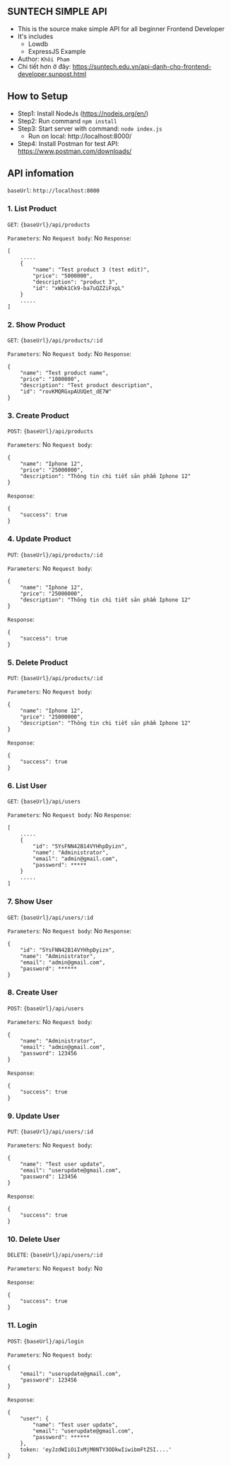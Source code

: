 ## SUNTECH SIMPLE API
- This is the source make simple API for all beginner Frontend Developer
- It's includes
    - Lowdb
    - ExpressJS Example
- Author: `Khôi Pham`
- Chi tiết hơn ở đây: https://suntech.edu.vn/api-danh-cho-frontend-developer.sunpost.html

## How to Setup
- Step1: Install NodeJs (https://nodejs.org/en/)
- Step2: Run command ```npm install```
- Step3: Start server with command: ```node index.js```
    - Run on local: http://localhost:8000/
- Step4: Install Postman for test API: https://www.postman.com/downloads/

## API infomation
`baseUrl`: `http://localhost:8000`
### 1. List Product

`GET`: `{baseUrl}/api/products`

`Parameters`: No
`Request body`: No
`Response`:
```
[
    .....
    {
        "name": "Test product 3 (test edit)",
        "price": "5000000",
        "description": "product 3",
        "id": "xWbk1Ck9-ba7uQZZiFxpL"
    }
    .....
]
```

### 2. Show Product

`GET`: `{baseUrl}/api/products/:id`

`Parameters`: No
`Request body`: No
`Response`:
```
{
    "name": "Test product name",
    "price": "1000000",
    "description": "Test product description",
    "id": "rovKMQRGxpAUUQet_dE7W"
}
```

### 3. Create Product

`POST`: `{baseUrl}/api/products`

`Parameters`: No
`Request body`:
```
{
    "name": "Iphone 12",
    "price": "25000000",
    "description": "Thông tin chi tiết sản phẩm Iphone 12"
}
```
`Response`:
```
{
    "success": true
}
```

### 4. Update Product

`PUT`: `{baseUrl}/api/products/:id`

`Parameters`: No
`Request body`:
```
{
    "name": "Iphone 12",
    "price": "25000000",
    "description": "Thông tin chi tiết sản phẩm Iphone 12"
}
```
`Response`:
```
{
    "success": true
}
```

### 5. Delete Product

`PUT`: `{baseUrl}/api/products/:id`

`Parameters`: No
`Request body`:
```
{
    "name": "Iphone 12",
    "price": "25000000",
    "description": "Thông tin chi tiết sản phẩm Iphone 12"
}
```
`Response`:
```
{
    "success": true
}
```

### 6. List User

`GET`: `{baseUrl}/api/users`

`Parameters`: No
`Request body`: No
`Response`:
```
[
    .....
    {
        "id": "5YsFNN42B14VYHhpDyizn",
        "name": "Administrator",
        "email": "admin@gmail.com",
        "password": *****
    }
    .....
]
```

### 7. Show User

`GET`: `{baseUrl}/api/users/:id`

`Parameters`: No
`Request body`: No
`Response`:
```
{
    "id": "5YsFNN42B14VYHhpDyizn",
    "name": "Administrator",
    "email": "admin@gmail.com",
    "password": ******
}
```

### 8. Create User

`POST`: `{baseUrl}/api/users`

`Parameters`: No
`Request body`:
```
{
    "name": "Administrator",
    "email": "admin@gmail.com",
    "password": 123456
}
```

`Response`:
```
{
    "success": true
}
```

### 9. Update User

`PUT`: `{baseUrl}/api/users/:id`

`Parameters`: No
`Request body`:
```
{
    "name": "Test user update",
    "email": "userupdate@gmail.com",
    "password": 123456
}
```

`Response`:
```
{
    "success": true
}
```

### 10. Delete User

`DELETE`: `{baseUrl}/api/users/:id`

`Parameters`: No
`Request body`: No

`Response`:
```
{
    "success": true
}
```

### 11. Login

`POST`: `{baseUrl}/api/login`

`Parameters`: No
`Request body`:
```
{
    "email": "userupdate@gmail.com",
    "password": 123456
}
```

`Response`:
```
{
    "user": {
        "name": "Test user update",
        "email": "userupdate@gmail.com",
        "password": ******
    },
    token: 'eyJzdWIiOiIxMjM0NTY3ODkwIiwibmFtZSI....'
}
```